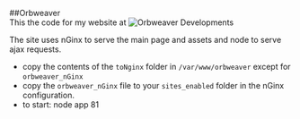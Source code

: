 ##Orbweaver  
This the code for my website at ![Orbweaver Developments](http://www.orbweaverdev.com)  

The site uses nGinx to serve the main page and assets and node to serve ajax requests.  
* copy the contents of the `toNginx` folder in `/var/www/orbweaver` except for `orbweaver_nGinx`
* copy the `orbweaver_nGinx` file to your `sites_enabled` folder in the nGinx configuration.
* to start: node app 81